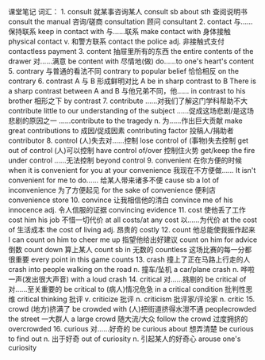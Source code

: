 课堂笔记
词汇：
    1.  consult
        就某事咨询某人      consult sb about sth
        查阅说明书          consult the manual
        咨询/磋商           consultation
        顾问                consultant
    2.  contact
        与......保持联系    keep in contact with
        与......联系        make contact with
        身体接触            physical contact
        v. 和警方联系       contact the police
        adj. 非接触式支付   contactless payment
    3.  content
        抽屉里所有的东西    the entire contents of the drawer
        对......满意        be content with
        尽情地(做)          do......to one's heart's content
    5.  contrary
        与普通的看法不同    contrary to popular belief
        恰恰相反            on the contrary
    6.  contrast
        A 与 B 形成鲜明对比     A be in sharp contrast to B
                                There is a sharp contrast between A and B
        与他兄弟不同，他......  in contrast to his brother
        相形之下                by contrast
    7.  contribute
        ......对我们了解这门学科帮助不大        contribute little to our understanding of the subject
        ......促成这场悲剧/是这场悲剧的原因之一 ......contribute to the tragedy
        n. 为......作出巨大贡献                 make great contributions to
        成因/促成因素                           contributing factor
        投稿人/捐助者                           contributor
    8.  control
        (人)失去对......控制    lose control of
        (事物)失去控制          get out of control
        (人)可以控制            have control of/over
        控制住火势              get/keep the fire under control
        ......无法控制          beyond control
    9.  convenient
        在你方便的时候          when it is convenient for you
                                at your convenience
        我现在不方便做......    It isn't convenient for me to do......
        给某人带来诸多不便      cause sb a lot of inconvenience
        为了方便起见            for the sake of convenience
        便利店                  convenience store
    10. convince
        让我相信他的清白        convince me of his innocence
        adj. 令人信服的证据     convincing evidence
    11. cost
        使他丢了工作        cost him his job
        不惜一切代价        at all costs/at any cost
        以......为代价      at the cost of
        生活成本            the cost of living
        adj. 昂贵的         costly
    12. count
        他总能使我振作起来          I can count on him to cheer me up
        指望他给出好建议            count on him for advice
        倒数                        count down
        算上某人                    count sb in
        无数的                      countless
        这场比赛的每一分都很重要    every point in this game counts
    13. crash
        撞上了正在马路上行走的人    crash into people walking on the road
        n. 撞车/坠机                a car/plane crash
        n. 哗啦一声(发出很大声音)   with a loud crash
    14. critical
        对......挑剔的          be critical of
        对......至关重要的      be critical to
        (病人)情况危急          in a critical condition
        批判性思维              critical thinking
        批评 v.                 criticize
        批评 n.                 criticism
        批评家/评论家 n.        critic
    15. crowd
        (地方)挤满了            be crowded with
        (人)把街道挤得水泄不通  peoplecrowded the street
        一大群人                a large crowd
        随大流/大众             follow the crowd
        过度拥挤的              overcrowded
    16. curious
        对......好奇的          be curious about
        想弄清楚                be curious to find out
        n. 出于好奇             out of curiosity
        n. 引起某人的好奇心     arouse one's curiosity
